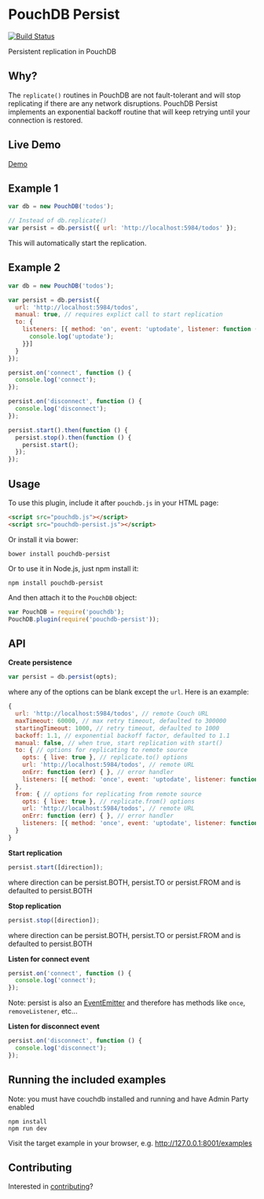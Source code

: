 PouchDB Persist
=====

[![Build Status](https://travis-ci.org/redgeoff/pouchdb-persist.svg)](https://travis-ci.org/redgeoff/pouchdb-persist)

Persistent replication in PouchDB

Why?
----
The `replicate()` routines in PouchDB are not fault-tolerant and will stop replicating if there are any network disruptions. PouchDB Persist implements an exponential backoff routine that will keep retrying until your connection is restored.

Live Demo
----
[Demo](http://redgeoff.github.io/pouchdb-persist/examples/index.html)

Example 1
----

```js
var db = new PouchDB('todos');

// Instead of db.replicate()
var persist = db.persist({ url: 'http://localhost:5984/todos' });
```

This will automatically start the replication. 

Example 2
----

```js
var db = new PouchDB('todos');

var persist = db.persist({
  url: 'http://localhost:5984/todos',
  manual: true, // requires explict call to start replication
  to: {
    listeners: [{ method: 'on', event: 'uptodate', listener: function () {
      console.log('uptodate');
    }}]
  }
});

persist.on('connect', function () {
  console.log('connect');
});

persist.on('disconnect', function () {
  console.log('disconnect');
});

persist.start().then(function () {
  persist.stop().then(function () {
    persist.start();
  });
});

```

Usage
----

To use this plugin, include it after `pouchdb.js` in your HTML page:

```html
<script src="pouchdb.js"></script>
<script src="pouchdb-persist.js"></script>
```

Or install it via bower:

```
bower install pouchdb-persist
```

Or to use it in Node.js, just npm install it:

```
npm install pouchdb-persist
```

And then attach it to the `PouchDB` object:

```js
var PouchDB = require('pouchdb');
PouchDB.plugin(require('pouchdb-persist'));
```

API
----

**Create persistence**

```js
var persist = db.persist(opts);
```

where any of the options can be blank except the `url`. Here is an example:

```js
{
  url: 'http://localhost:5984/todos', // remote Couch URL
  maxTimeout: 60000, // max retry timeout, defaulted to 300000
  startingTimeout: 1000, // retry timeout, defaulted to 1000
  backoff: 1.1, // exponential backoff factor, defaulted to 1.1
  manual: false, // when true, start replication with start()
  to: { // options for replicating to remote source
    opts: { live: true }, // replicate.to() options
    url: 'http://localhost:5984/todos', // remote URL
    onErr: function (err) { }, // error handler
    listeners: [{ method: 'once', event: 'uptodate', listener: function () { } }]
  },
  from: { // options for replicating from remote source
    opts: { live: true }, // replicate.from() options
    url: 'http://localhost:5984/todos', // remote URL
    onErr: function (err) { }, // error handler
    listeners: [{ method: 'once', event: 'uptodate', listener: function () { } }]
  }
}
```

**Start replication**

```js
persist.start([direction]);
```

where direction can be persist.BOTH, persist.TO or persist.FROM and is defaulted to persist.BOTH

**Stop replication**

```js
persist.stop([direction]);
```

where direction can be persist.BOTH, persist.TO or persist.FROM and is defaulted to persist.BOTH

**Listen for connect event**

```js
persist.on('connect', function () {
  console.log('connect');
});
```

Note: persist is also an [EventEmitter](https://www.npmjs.org/package/eventjs) and therefore has methods like `once`, `removeListener`, etc...

**Listen for disconnect event**

```js
persist.on('disconnect', function () {
  console.log('disconnect');
});
```

Running the included examples
----
Note: you must have couchdb installed and running and have Admin Party enabled

    npm install
    npm run dev

Visit the target example in your browser, e.g. http://127.0.0.1:8001/examples

Contributing
----
Interested in [contributing](CONTRIBUTING.md)?
